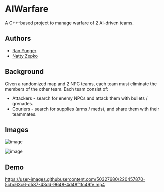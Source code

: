 # AIWarfare
A C++-based project to manage warfare of 2 AI-driven teams.

## Authors

- [Ran Yunger](https://github.com/RanYunger)
- [Natty Zepko](https://github.com/NattyZepko)

## Background

Given a randomized map and 2 NPC teams, each team must eliminate the members of the other team.
Each team consist of:
- Attackers - search for enemy NPCs and attack them with bullets / grenades.
- Couriers - search for supplies (arms / meds), and share them with their teammates.

## Images

![image](https://user-images.githubusercontent.com/62587988/220142661-7a834ba1-2b75-4689-ba6b-1498b8a641a3.png)

![image](https://user-images.githubusercontent.com/62587988/220142235-61b70b4a-2c23-480f-9af9-001d7a3c81f5.png)

## Demo

https://user-images.githubusercontent.com/50327680/220457870-5cbc63c6-d587-43dd-9648-4d48f1fc49fe.mp4


